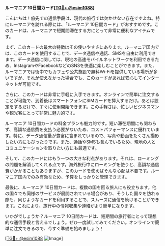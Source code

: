 **ルーマニア 10日間カード[[TG💪+ @esim1088](https://t.me/s/esim1088)]**

こんにちは！旅先での通信手段は、現代の旅行では欠かせない存在ですよね。特にルーマニアを訪れる際には、「ルーマニア 10日間カード」がおすすめです。このカードは、ルーマニアで短期間滞在する方にとって非常に便利なアイテムです。

まず、このカードの最大の特徴はその使いやすさにあります。ルーマニア国内では、このカードを使用することで、データ通信や通話、SMSを自由に利用できます。データ通信に関しては、現地の高速モバイルネットワークを利用できるため、InstagramやFacebookなどのSNSを快適に楽しむことができます。また、ルーマニアでは街中でもカフェや公共施設で無料Wi-Fiを提供している場所が多いですが、それが使えなかった場合でも、このカードがあれば安心してインターネットが可能です。

さらに、このカードは非常に手軽に入手できます。オンラインで簡単に注文することが可能で、到着後はスマートフォンにSIMカードを挿入するだけ。あとは設定をするだけで、すぐに使用開始できます。この手軽さは、忙しいビジネスマンや観光客にとって非常に魅力的です。

ルーマニア 10日間カードの料金プランも魅力的です。短い滞在期間にも関わらず、高額な通信費を支払う必要がないため、コストパフォーマンスに優れています。特に、データ通信量が豊富に含まれているので、写真や動画をたくさん撮影したい方にもぴったりです。また、通話やSMSも含んでいるため、現地の人とコミュニケーションを取りたい方にも最適です。

そして、このカードにはもう一つの大きな利点があります。それは、ローミングの問題を解消してくれる点です。海外旅行中にローミングを使うと、高額な通信費がかかることもありますが、このカードを使えばそんな心配は不要です。ルーマニア国内でのみ有効なため、予算をしっかりと管理できます。

最後に、ルーマニア 10日間カードは、複数の国を回る旅人にも役立ちます。他の国々でも同様のサービスが展開されている場合があり、そうした国々を訪れる際も、同じようなカードを利用することで、スムーズに通信を続けることができます。これにより、旅行中の情報収集や連絡がより簡単になります。

いかがでしょうか？ルーマニア 10日間カードは、短期間の旅行者にとって理想的な通信手段と言えるでしょう。ぜひ一度試してみてください。オンラインで簡単に注文できるので、今すぐ準備を始めましょう！

[[TG💪+ @esim1088](https://t.me/s/esim1088) ![Image](https://i.postimg.cc/Y0z9fWf4/image.png)]